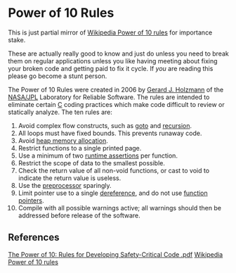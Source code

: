 
# Power of 10 Rules

This is just partial mirror of [Wikipedia Power of 10 rules](https://en.m.wikipedia.org/wiki/The_Power_of_10:_Rules_for_Developing_Safety-Critical_Code) for importance stake. 

These are actually really good to know and just do unless you need to break them on regular applications unless you like having meeting about fixing your broken code and getting paid to fix it cycle. If *you* are reading this please go become a stunt person. 

The Power of 10 Rules were created in 2006 by [Gerard J. Holzmann](https://en.m.wikipedia.org/wiki/Gerard_J._Holzmann "Gerard J. Holzmann") of the [NASA/JPL](https://en.m.wikipedia.org/wiki/JPL "JPL") Laboratory for Reliable Software. The rules are intended to eliminate certain [C](https://en.m.wikipedia.org/wiki/C_(programming_language) "C (programming language)") coding practices which make code difficult to review or statically analyze. The ten rules are:

1. Avoid complex flow constructs, such as [goto](https://en.m.wikipedia.org/wiki/Goto "Goto") and [recursion](https://en.m.wikipedia.org/wiki/Recursion_(computer_science) "Recursion (computer science)").
2. All loops must have fixed bounds. This prevents runaway code.
3. Avoid [heap memory allocation](https://en.m.wikipedia.org/wiki/Memory_management#DYNAMIC "Memory management").
4. Restrict functions to a single printed page.
5. Use a minimum of two [runtime assertions](https://en.m.wikipedia.org/wiki/Assertion_(software_development)#Assertions_for_run-time_checking "Assertion (software development)") per function.
6. Restrict the scope of data to the smallest possible.
7. Check the return value of all non-void functions, or cast to void to indicate the return value is useless.
8. Use the [preprocessor](https://en.m.wikipedia.org/wiki/Preprocessor "Preprocessor") sparingly.
9. Limit pointer use to a single [dereference](https://en.m.wikipedia.org/wiki/Dereference_operator "Dereference operator"), and do not use [function pointers](https://en.m.wikipedia.org/wiki/Function_pointer "Function pointer").
10. Compile with all possible warnings active; all warnings should then be addressed before release of the software.

## References

[The Power of 10: Rules for Developing Safety-Critical Code .pdf](http://web.eecs.umich.edu/~imarkov/10rules.pdf)
[Wikipedia Power of 10 rules](https://en.m.wikipedia.org/wiki/The_Power_of_10:_Rules_for_Developing_Safety-Critical_Code)